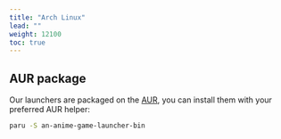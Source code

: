 ```yaml
---
title: "Arch Linux"
lead: ""
weight: 12100
toc: true
---
```


## AUR package

Our launchers are packaged on the [AUR](https://aur.archlinux.org/), you can install them with your preferred AUR helper:
```sh
paru -S an-anime-game-launcher-bin
```
